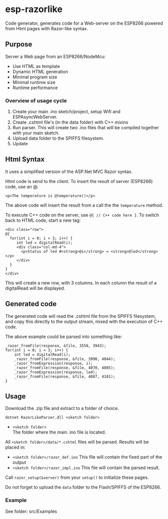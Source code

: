 # esp-razorlike

Code generator, generates code for a Web-server on the ESP8266 powered from Html pages with Razor-like syntax.

## Purpose

Server a Web page from an ESP8266/NodeMcu:

* Use HTML as template
* Dynamic HTML generation
* Minimal program size
* Minimal runtime size
* Runtime performance

### Overview of usage cycle

1. Create your main .ino sketch/project, setup Wifi and ESPAsyncWebServer.
2. Create .cshtml file's (in the data folder) with C++ mixins
2. Run parser. This will create two .ino files that will be compiled together with your main sketch.
3. Upload data folder to the SPIFFS filesystem.
5. Update

## Html Syntax
It uses a simplified version of the ASP.Net MVC Razor syntax.

Html code is send to the client. To insert the result of server (ESP8266) code, use an @.

    <p>The temperature is @temperature()</p>

The above code will insert the result from a call the the `temperature` method.

To execute C++ code on the server, use `@{ // C++ code here }`. To switch
back to HTML code, start a new tag:

    <div class="row">
    @{
      for(int i = 0; i < 3; i++) {
         int led = digitalRead(i);
         <div class="col-md-4">
           <p>Status of led #<strong>@i</strong> = <strong>@led</strong></p>
         </div>
      }
    }
    </div>

This will create a new row, with 3 columns. In each column the result of a digitalRead will be displayed.

## Generated code

The generated code will read the .cshtml file from the SPIFFS filesystem, and copy this
directly to the output stream, mixed with the execution of
C++ code.

The above example could be parsed into something like:

    _razor_fromFile(response, &file, 3558, 3943);
    for(int i = 0; i < 3; i++) {
        int led = digitalRead(i);
        _razor_fromFile(response, &file, 3990, 4044);
        _razor_fromExpression(response, i);
        _razor_fromFile(response, &file, 4070, 4085);
        _razor_fromExpression(response, led);
        _razor_fromFile(response, &file, 4087, 4101);
    }

## Usage

Download the .zip file and extract to a folder of choice.

`dotnet RazorLikeParser.dll <sketch folder>`

* `<sketch folder>`  
  The folder where the main .ino file is located.


All `<sketch folder>/data/*.cshtml` files will be parsed. Results will be placed in:

* `<sketch folder>/razor_def.ino`
  This file will contain the fixed part of the output
* `<sketch folder>/razor_impl.ino`
  This file will contain the parsed result.

Call `razor_setup(&server)` from your `setup()` to initialize these pages.

Do not forget to upload the `data` folder to the Flash/SPIFFS of the ESP8266.


### Example

See folder: src/Examples


